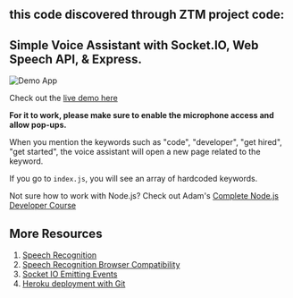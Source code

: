 ## this code discovered through ZTM project code:

## Simple Voice Assistant with Socket.IO, Web Speech API, & Express.

![Demo App](/demo.png)

Check out the [live demo here](https://cool-voice.herokuapp.com/)

**For it to work, please make sure to enable the microphone access and allow pop-ups.**

When you mention the keywords such as "code", "developer", "get hired", "get started", the voice assistant will open a new page related to the keyword.

If you go to `index.js`, you will see an array of hardcoded keywords.

Not sure how to work with Node.js? Check out Adam's [Complete Node.js Developer Course](https://zerotomastery.io/courses/learn-node-js/)

## More Resources

1. [Speech Recognition](https://developer.mozilla.org/en-US/docs/Web/API/SpeechRecognition)
2. [Speech Recognition Browser Compatibility](https://developer.mozilla.org/en-US/docs/Web/API/SpeechRecognition#browser_compatibility)
3. [Socket IO Emitting Events](https://socket.io/docs/v4/emitting-events/)
4. [Heroku deployment with Git](https://devcenter.heroku.com/articles/git)
